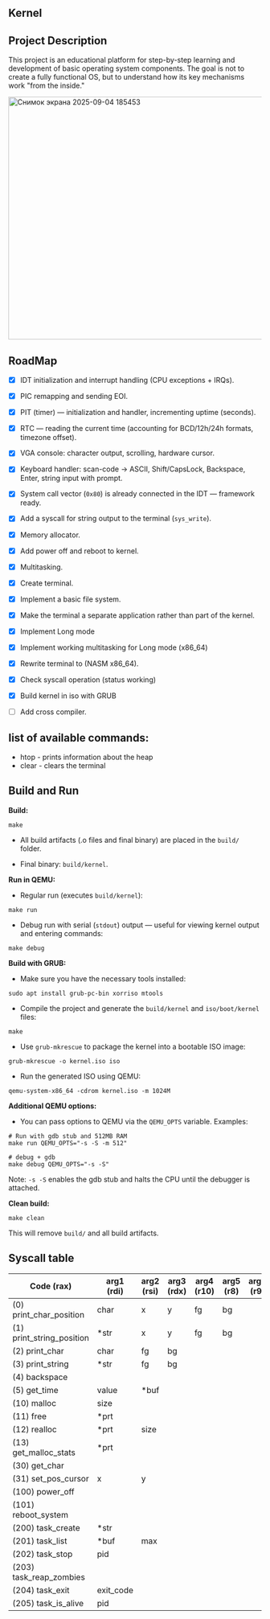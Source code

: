 ## Kernel

## Project Description

This project is an educational platform for step-by-step learning and development of basic operating system components.
The goal is not to create a fully functional OS, but to understand how its key mechanisms work "from the inside."

<img width="733" height="483" alt="Снимок экрана 2025-09-04 185453" src="https://github.com/user-attachments/assets/882c9279-e629-450b-849a-38cdbd87977c" />

## RoadMap

* [x] IDT initialization and interrupt handling (CPU exceptions + IRQs).

* [x] PIC remapping and sending EOI.

* [x] PIT (timer) — initialization and handler, incrementing uptime (seconds).

* [x] RTC — reading the current time (accounting for BCD/12h/24h formats, timezone offset).

* [x] VGA console: character output, scrolling, hardware cursor.

* [x] Keyboard handler: scan-code → ASCII, Shift/CapsLock, Backspace, Enter, string input with prompt.

* [x] System call vector (`0x80`) is already connected in the IDT — framework ready.

* [x] Add a syscall for string output to the terminal (`sys_write`).

* [X] Memory allocator.

* [X] Add power off and reboot to kernel.

* [X] Multitasking.

* [X] Create terminal.

* [X] Implement a basic file system.

* [X] Make the terminal a separate application rather than part of the kernel.

* [X] Implement Long mode

* [X] Implement working multitasking for Long mode (x86_64)

* [x] Rewrite terminal to (NASM x86_64).

* [x] Check syscall operation (status working)

* [X] Build kernel in iso with GRUB

* [ ] Add cross compiler.

## Iist of available commands:
* htop - prints information about the heap
* clear - clears the terminal

## Build and Run

__Build:__

```
make
```

* All build artifacts (.o files and final binary) are placed in the `build/` folder.

* Final binary: `build/kernel`.

__Run in QEMU:__

* Regular run (executes `build/kernel`):

```
make run
```

* Debug run with serial (`stdout`) output — useful for viewing kernel output and entering commands:

```
make debug
```

__Build with GRUB:__

* Make sure you have the necessary tools installed:
```
sudo apt install grub-pc-bin xorriso mtools
```
* Compile the project and generate the `build/kernel` and `iso/boot/kernel` files:

```
make
```
* Use `grub-mkrescue` to package the kernel into a bootable ISO image:
```
grub-mkrescue -o kernel.iso iso
```
* Run the generated ISO using QEMU:
```
qemu-system-x86_64 -cdrom kernel.iso -m 1024M
```

__Additional QEMU options:__
* You can pass options to QEMU via the `QEMU_OPTS` variable. Examples:

```
# Run with gdb stub and 512MB RAM
make run QEMU_OPTS="-s -S -m 512"

# debug + gdb
make debug QEMU_OPTS="-s -S"
```
Note: `-s -S` enables the gdb stub and halts the CPU until the debugger is attached.

__Clean build:__

```
make clean
```

This will remove `build/` and all build artifacts.

## Syscall table
| Code (rax)                    | arg1 (rdi) | arg2 (rsi) | arg3 (rdx) | arg4 (r10) | arg5 (r8) | arg6 (r9) |   return |
|-------------------------------|------------|------------|------------|------------|-----------|-----------|----------|
| (0) print_char_position       |    char    |      x     |     y      |     fg     |     bg    |           |     0    |
| (1) print_string_position     |    *str    |      x     |     y      |     fg     |     bg    |           |     0    |
| (2) print_char                |    char    |      fg    |     bg     |            |           |           |     0    |
| (3) print_string              |    *str    |      fg    |     bg     |            |           |           |     0    |
| (4) backspace                 |            |            |            |            |           |           |     0    |
| (5) get_time                  |   value    |    *buf    |            |            |           |           |   *prt   |
| (10) malloc                   |    size    |            |            |            |           |           |   *prt   |
| (11) free                     |    *prt    |            |            |            |           |           |     0    |
| (12) realloc                  |    *prt    |    size    |            |            |           |           |   *ptr   |
| (13) get_malloc_stats         |    *prt    |            |            |            |           |           |     0    |
| (30) get_char                 |            |            |            |            |           |           |   char   |
| (31) set_pos_cursor           |      x     |      y     |            |            |           |           |     0    |
| (100) power_off               |            |            |            |            |           |           |          |
| (101) reboot_system           |            |            |            |            |           |           |          |
| (200) task_create             |    *str    |            |            |            |           |           |   pid    |
| (201) task_list               |    *buf    |     max    |            |            |           |           | quantity |
| (202) task_stop               |     pid    |            |            |            |           |           |  status  |
| (203) task_reap_zombies       |            |            |            |            |           |           |     0    |
| (204) task_exit               |  exit_code |            |            |            |           |           |     0    |
| (205) task_is_alive           |     pid    |            |            |            |           |           |  status  |